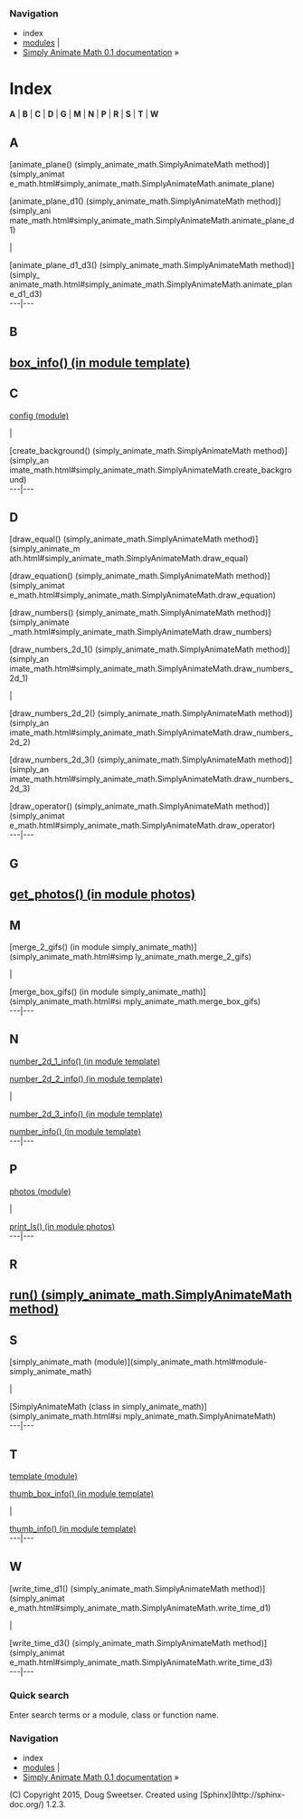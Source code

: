 ### Navigation

  * index
  * [modules](py-modindex.html) |
  * [Simply Animate Math 0.1 documentation](index.html) »

# Index

**A** | **B** | **C** | **D** | **G** | **M** | **N** | **P** | **R** | **S** | **T** | **W**

## A

[animate_plane() (simply_animate_math.SimplyAnimateMath method)](simply_animat
e_math.html#simply_animate_math.SimplyAnimateMath.animate_plane)

[animate_plane_d1() (simply_animate_math.SimplyAnimateMath method)](simply_ani
mate_math.html#simply_animate_math.SimplyAnimateMath.animate_plane_d1)

|

[animate_plane_d1_d3() (simply_animate_math.SimplyAnimateMath method)](simply_
animate_math.html#simply_animate_math.SimplyAnimateMath.animate_plane_d1_d3)  
---|---  
  
## B

[box_info() (in module template)](template.html#template.box_info)  
---  
  
## C

[config (module)](config.html#module-config)

|

[create_background() (simply_animate_math.SimplyAnimateMath method)](simply_an
imate_math.html#simply_animate_math.SimplyAnimateMath.create_background)  
---|---  
  
## D

[draw_equal() (simply_animate_math.SimplyAnimateMath method)](simply_animate_m
ath.html#simply_animate_math.SimplyAnimateMath.draw_equal)

[draw_equation() (simply_animate_math.SimplyAnimateMath method)](simply_animat
e_math.html#simply_animate_math.SimplyAnimateMath.draw_equation)

[draw_numbers() (simply_animate_math.SimplyAnimateMath method)](simply_animate
_math.html#simply_animate_math.SimplyAnimateMath.draw_numbers)

[draw_numbers_2d_1() (simply_animate_math.SimplyAnimateMath method)](simply_an
imate_math.html#simply_animate_math.SimplyAnimateMath.draw_numbers_2d_1)

|

[draw_numbers_2d_2() (simply_animate_math.SimplyAnimateMath method)](simply_an
imate_math.html#simply_animate_math.SimplyAnimateMath.draw_numbers_2d_2)

[draw_numbers_2d_3() (simply_animate_math.SimplyAnimateMath method)](simply_an
imate_math.html#simply_animate_math.SimplyAnimateMath.draw_numbers_2d_3)

[draw_operator() (simply_animate_math.SimplyAnimateMath method)](simply_animat
e_math.html#simply_animate_math.SimplyAnimateMath.draw_operator)  
---|---  
  
## G

[get_photos() (in module photos)](photos.html#photos.get_photos)  
---  
  
## M

[merge_2_gifs() (in module simply_animate_math)](simply_animate_math.html#simp
ly_animate_math.merge_2_gifs)

|

[merge_box_gifs() (in module simply_animate_math)](simply_animate_math.html#si
mply_animate_math.merge_box_gifs)  
---|---  
  
## N

[number_2d_1_info() (in module
template)](template.html#template.number_2d_1_info)

[number_2d_2_info() (in module
template)](template.html#template.number_2d_2_info)

|

[number_2d_3_info() (in module
template)](template.html#template.number_2d_3_info)

[number_info() (in module template)](template.html#template.number_info)  
---|---  
  
## P

[photos (module)](photos.html#module-photos)

|

[print_ls() (in module photos)](photos.html#photos.print_ls)  
---|---  
  
## R

[run() (simply_animate_math.SimplyAnimateMath
method)](simply_animate_math.html#simply_animate_math.SimplyAnimateMath.run)  
---  
  
## S

[simply_animate_math (module)](simply_animate_math.html#module-
simply_animate_math)

|

[SimplyAnimateMath (class in simply_animate_math)](simply_animate_math.html#si
mply_animate_math.SimplyAnimateMath)  
---|---  
  
## T

[template (module)](template.html#module-template)

[thumb_box_info() (in module template)](template.html#template.thumb_box_info)

|

[thumb_info() (in module template)](template.html#template.thumb_info)  
---|---  
  
## W

[write_time_d1() (simply_animate_math.SimplyAnimateMath method)](simply_animat
e_math.html#simply_animate_math.SimplyAnimateMath.write_time_d1)

|

[write_time_d3() (simply_animate_math.SimplyAnimateMath method)](simply_animat
e_math.html#simply_animate_math.SimplyAnimateMath.write_time_d3)  
---|---  
  
### Quick search

Enter search terms or a module, class or function name.

### Navigation

  * index
  * [modules](py-modindex.html) |
  * [Simply Animate Math 0.1 documentation](index.html) »

(C) Copyright 2015, Doug Sweetser. Created using [Sphinx](http://sphinx-
doc.org/) 1.2.3.

